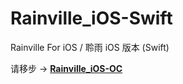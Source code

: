 # Rainville_iOS-Swift
Rainville For iOS / 聆雨 iOS 版本 (Swift)

请移步 -> [**Rainville_iOS-OC**](https://github.com/VArbiter/Rainville_iOS-iOS) 
